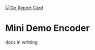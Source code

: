 [![Go Report Card](https://goreportcard.com/badge/github.com/hx-w/minidemo-encoder)](https://goreportcard.com/report/github.com/hx-w/minidemo-encoder)
# Mini Demo Encoder

docs in writting
